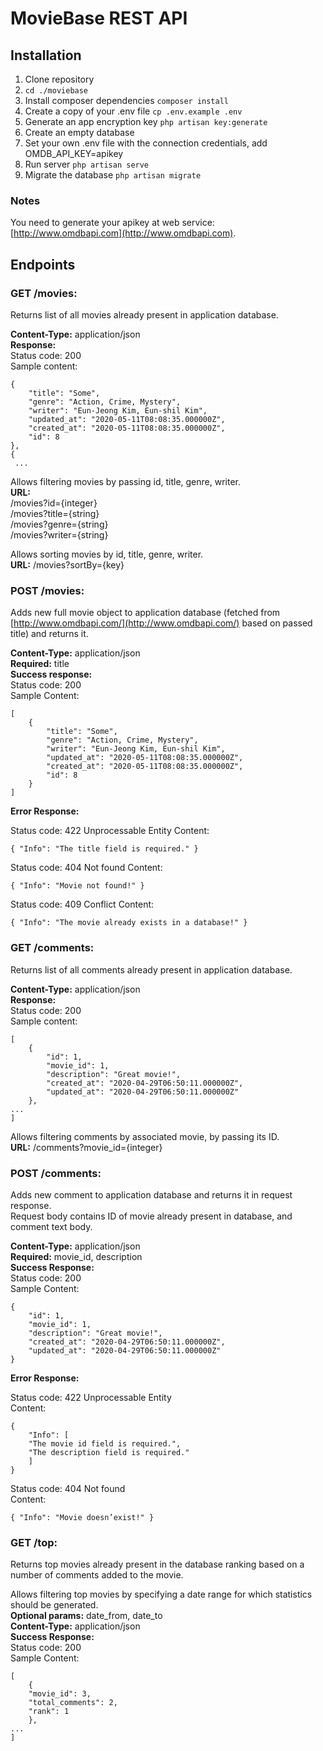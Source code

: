# MovieBase REST API

## Installation

1. Clone repository
2. `cd ./moviebase`
3. Install composer dependencies `composer install`
4. Create a copy of your .env file `cp .env.example .env`
5. Generate an app encryption key `php artisan key:generate`
6. Create an empty database
7. Set your own .env file with the connection credentials, add OMDB_API_KEY=apikey
8. Run server `php artisan serve`
9. Migrate the database `php artisan migrate`

### Notes
You need to generate your apikey at web service: [http://www.omdbapi.com](http://www.omdbapi.com).

## Endpoints

### GET /movies:

Returns list of all movies already present in application database.  

**Content-Type:** application/json  
**Response:**  
Status code: 200  
Sample content:

	{
	    "title": "Some",
	    "genre": "Action, Crime, Mystery",
	    "writer": "Eun-Jeong Kim, Eun-shil Kim",
	    "updated_at": "2020-05-11T08:08:35.000000Z",
	    "created_at": "2020-05-11T08:08:35.000000Z",
	    "id": 8
	},
	{
	 ...

Allows filtering movies by passing id, title, genre, writer.  
**URL:**  
/movies?id={integer}  
/movies?title={string}  
/movies?genre={string}  
/movies?writer={string}  

Allows sorting movies by id, title, genre, writer.  
**URL:** /movies?sortBy={key}

### POST /movies:
Adds new full movie object to application database (fetched from [http://www.omdbapi.com/](http://www.omdbapi.com/) based on passed title) and returns it.

**Content-Type:** application/json  
**Required:** title  
**Success response:**  
Status code: 200  
Sample Content:  

	[
		{
		    "title": "Some",
		    "genre": "Action, Crime, Mystery",
		    "writer": "Eun-Jeong Kim, Eun-shil Kim",
		    "updated_at": "2020-05-11T08:08:35.000000Z",
		    "created_at": "2020-05-11T08:08:35.000000Z",
		    "id": 8
		}
	]
**Error Response:**

Status code: 422 Unprocessable Entity
Content:  

	{ "Info": "The title field is required." }

Status code: 404 Not found
Content:  

	{ "Info": "Movie not found!" }

Status code: 409 Conflict
Content:  

	{ "Info": "The movie already exists in a database!" }

### GET /comments:

Returns list of all comments already present in application database.

**Content-Type:** application/json  
**Response:**  
Status code: 200  
Sample content:  

	[
	    {
	        "id": 1,
	        "movie_id": 1,
	        "description": "Great movie!",
	        "created_at": "2020-04-29T06:50:11.000000Z",
	        "updated_at": "2020-04-29T06:50:11.000000Z"
	    },
	...
	]


Allows filtering comments by associated movie, by passing its ID.  
**URL:** /comments?movie_id={integer}

### POST /comments:

Adds new comment to application database and returns it in request response.  
Request body contains ID of movie already present in database, and comment text body.

**Content-Type:** application/json  
**Required:** movie_id, description  
**Success Response:**  
Status code: 200  
Sample Content: 

    {
        "id": 1,
        "movie_id": 1,
        "description": "Great movie!",
        "created_at": "2020-04-29T06:50:11.000000Z",
        "updated_at": "2020-04-29T06:50:11.000000Z"
    }

**Error Response:**  
    
Status code: 422 Unprocessable Entity  
Content: 

	{
	    "Info": [
		"The movie id field is required.",
		"The description field is required."
	    ]
	}


Status code: 404 Not found  
Content:  

	{ "Info": "Movie doesn’exist!" }  

### GET /top:
Returns top movies already present in the database ranking based on a number of comments added to the movie.  

Allows filtering top movies by specifying a date range for which statistics should be generated.  
**Optional params:** date_from, date_to  
**Content-Type:** application/json  
**Success Response:**  
Status code: 200  
Sample Content:  

	[
	    {
		"movie_id": 3,
		"total_comments": 2,
		"rank": 1
	    },
	...
	]
